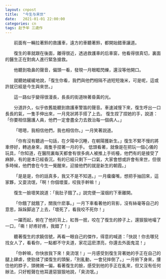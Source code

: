 ```yaml
---
layout: cnpost
title:  "今生与来世"
date:   2021-01-01 22:00:00
categories: cn
tags: 赵予牟 三歳作
---
```



&emsp;&emsp;前面有一輛拉著鈴的救護車，遠方的車聽著鈴，都開始錯車讓道。

&emsp;&emsp;復生的車就跟在後面，離得很近，透過救護車的后車窗，他看得很真切，裏面的醫生正在對病人進行緊急搶救。

&emsp;&emsp;他聽到吸鼻的聲音，偏頭一看，發現一月眼眶閃爍，還沒等他開口。

&emsp;&emsp;就聽她緩緩地說，「復生你看，我們與他們相隔不過短短幾米，可是呢，這或許就已經是今生與來世。」

&emsp;&emsp;這一路似乎變得很漫長，長長的街道映著昏黃的光。

&emsp;&emsp;分道許久，似乎依舊能聽到救護車警笛的聲音。車速減慢下來，復生呼出一口長長的氣，一隻手伸出來，一月見狀將手搭了上去。
復生捏了捏她的手，說道：「你要相信醫護人員，他們一定會盡全力去救治每一個病人。」

&emsp;&emsp;「嗯嗯，我相信他們，我也相信你。」一月笑著説道。

&emsp;&emsp;「你有沒有聽過一句話，在夕陽中沉睡，在朝陽獲新生。」復生不緊不慢的將車停好，轉過身來，兩隻手捏著一月的手。
低頭看著，就像是在把玩一個心儀的玩具，「你知道，在醫院裏每天都會有很多病人被推上手術檯，他們有的是接受了麻醉，有的是本已經昏沉，有的已經只剩下一口氣，大家會想或許會有來世，但很多時候，他們會在今生一覺醒來，迎接他們的就是新生的朝霞。」

&emsp;&emsp;「是是是，你的話真多，我又不是不知道。」一月癟癟嘴，想把手抽回來，這家夥，又耍流氓，「啊！你個壞蛋，咬我手幹嘛！」

&emsp;&emsp;復生一臉壞笑說道：「我肚子餓了。」説完便一溜烟的下車離開。

&emsp;&emsp;「你餓了就餓了，關我什麽事。」一月下車看著他的背影，沒有絲毫等自己的意思，跺跺脚追了上去，「壞死了，看我咬不死你！」

&emsp;&emsp;一躍而起，俯在了他的背上，紅唇一抿，咬在了復生的脖子上，還狠狠地嘬了一口，「嘶！好疼好疼，我錯了！」

&emsp;&emsp;聽著復生的求饒信號，再看一眼自己的傑作，得意的喊道：「快説！你去哪兒找女人了，看看你，一點都不守夫道，家花這麽漂亮，你還去外面鬼混！」

&emsp;&emsp;「你幹嘛，你快放我下來！臭流氓！」一月感受到復生背著她的手正在自己的腿上肆虐，使勁揉了揉復生的頭髮，「別亂動，一會兒摔倒了。」一月俯下身來，摟住他的脖子，頭微微一偏，看著復生的臉，感受到他的手正在亂來，但又沒有任何辦法，只好輕聲在他耳邊惡狠狠地說，「臭流氓。」